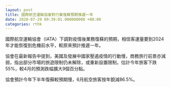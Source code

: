 ```yaml
---
layout: post
title: 國際航空運輸協會對行業復蘇預期推遲一年
date: 2020-07-29 09:39:01.000000000 +08:00
categories: rthk
---
```


國際航空運輸協會（IATA）下調對疫情後業務復蘇的預期，相信客運量要到2024年才能恢復到危機前水平，較原來預計推遲一年。

協會在最新報告中提到，美國及發展中國家壓遏疫情的行動慢，商務旅行前景亦減弱，指出部分市場的旅遊限制仍未解除，或重新設置限制，估計今年旅客下跌55%，較4月的預測跌幅擴大9個百分點。

協會預計今年下半年復蘇較預期慢，6月航空旅客按年銳減86.5%。
